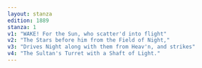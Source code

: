 ```yaml
---
layout: stanza
edition: 1889
stanza: 1
v1: "WAKE! For the Sun, who scatter'd into flight"
v2: "The Stars before him from the Field of Night,"
v3: "Drives Night along with them from Heav'n, and strikes"
v4: "The Sultan's Turret with a Shaft of Light."
---
```


